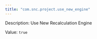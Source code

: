 ```yaml
---
title: "com.snc.project.use_new_engine"
---
```


Description: Use New Recalculation Engine

Value: `true`
